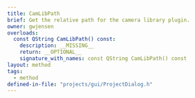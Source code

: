 ```yaml
---
title: CamLibPath
brief: Get the relative path for the camera library plugin.
owner: gwjensen
overloads:
  const QString CamLibPath() const:
    description: __MISSING__
    return: __OPTIONAL__
    signature_with_names: const QString CamLibPath() const
layout: method
tags:
  - method
defined-in-file: "projects/gui/ProjectDialog.h"
---
```

